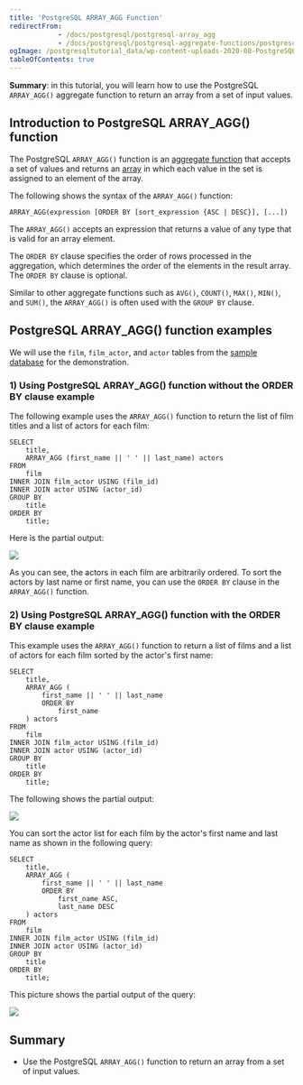 ```yaml
---
title: 'PostgreSQL ARRAY_AGG Function'
redirectFrom:
            - /docs/postgresql/postgresql-array_agg 
            - /docs/postgresql/postgresql-aggregate-functions/postgresql-array_agg/
ogImage: /postgresqltutorial_data/wp-content-uploads-2020-08-PostgreSQL-ARRAY_AGG-example.png
tableOfContents: true
---
```



**Summary**: in this tutorial, you will learn how to use the PostgreSQL `ARRAY_AGG()` aggregate function to return an array from a set of input values.





## Introduction to PostgreSQL ARRAY_AGG() function





The PostgreSQL `ARRAY_AGG()` function is an [aggregate function](https://www.postgresqltutorial.com/postgresql-aggregate-functions/) that accepts a set of values and returns an [array](/docs/postgresql/postgresql-array) in which each value in the set is assigned to an element of the array.





The following shows the syntax of the `ARRAY_AGG()` function:





```
ARRAY_AGG(expression [ORDER BY [sort_expression {ASC | DESC}], [...])
```





The `ARRAY_AGG()` accepts an expression that returns a value of any type that is valid for an array element.





The `ORDER BY` clause specifies the order of rows processed in the aggregation, which determines the order of the elements in the result array. The `ORDER BY` clause is optional.





Similar to other aggregate functions such as `AVG()`, `COUNT()`, `MAX()`, `MIN()`, and `SUM()`, the `ARRAY_AGG()` is often used with the `GROUP BY` clause.





## PostgreSQL ARRAY_AGG() function examples





We will use the `film`, `film_actor`, and `actor` tables from the [sample database](https://www.postgresqltutorial.com/postgresql-getting-started/postgresql-sample-database/) for the demonstration.





### 1) Using PostgreSQL ARRAY_AGG() function without the ORDER BY clause example





The following example uses the `ARRAY_AGG()` function to return the list of film titles and a list of actors for each film:





```
SELECT
    title,
    ARRAY_AGG (first_name || ' ' || last_name) actors
FROM
    film
INNER JOIN film_actor USING (film_id)
INNER JOIN actor USING (actor_id)
GROUP BY
    title
ORDER BY
    title;
```





Here is the partial output:





![](/postgresqltutorial_data/wp-content-uploads-2020-08-PostgreSQL-ARRAY_AGG-example.png)





As you can see, the actors in each film are arbitrarily ordered. To sort the actors by last name or first name, you can use the `ORDER BY` clause in the `ARRAY_AGG()` function.





### 2) Using PostgreSQL ARRAY_AGG() function with the ORDER BY clause example





This example uses the `ARRAY_AGG()` function to return a list of films and a list of actors for each film sorted by the actor's first name:





```
SELECT
    title,
    ARRAY_AGG (
        first_name || ' ' || last_name
        ORDER BY
            first_name
    ) actors
FROM
    film
INNER JOIN film_actor USING (film_id)
INNER JOIN actor USING (actor_id)
GROUP BY
    title
ORDER BY
    title;
```





The following shows the partial output:





![](/postgresqltutorial_data/wp-content-uploads-2020-08-PostgreSQL-ARRAY_AGG-with-ORDER-BY-clause.png)





You can sort the actor list for each film by the actor's first name and last name as shown in the following query:





```
SELECT
    title,
    ARRAY_AGG (
        first_name || ' ' || last_name
        ORDER BY
            first_name ASC,
            last_name DESC
    ) actors
FROM
    film
INNER JOIN film_actor USING (film_id)
INNER JOIN actor USING (actor_id)
GROUP BY
    title
ORDER BY
    title;
```





This picture shows the partial output of the query:





![](/postgresqltutorial_data/wp-content-uploads-2020-08-PostgreSQL-ARRAY_AGG-with-ORDER-BY-clause-example-2.png)





## Summary





- Use the PostgreSQL `ARRAY_AGG()` function to return an array from a set of input values.



